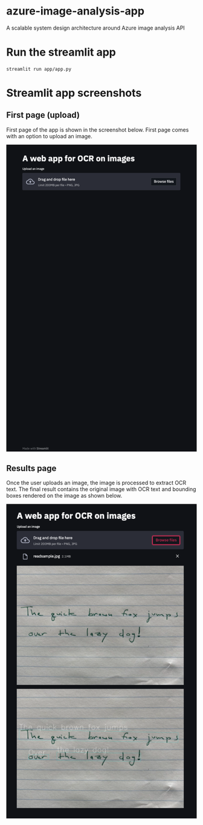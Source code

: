 # azure-image-analysis-app
A scalable system design architecture around Azure image analysis API

# Run the streamlit app

```
streamlit run app/app.py
```

# Streamlit app screenshots

## First page (upload)

First page of the app is shown in the screenshot below. First page comes with an option to upload an image.  

![Alt text](screenshots/intro.png?raw=true "Title")

## Results page

Once the user uploads an image, the image is processed to extract OCR text. The final result contains the original image with OCR text and bounding boxes rendered on the image as shown below. 

![Alt text](screenshots/upload_result.png?raw=true "Title")
